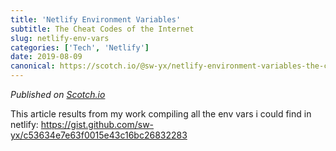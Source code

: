 ```yaml
---
title: 'Netlify Environment Variables'
subtitle: The Cheat Codes of the Internet
slug: netlify-env-vars
categories: ['Tech', 'Netlify']
date: 2019-08-09
canonical: https://scotch.io/@sw-yx/netlify-environment-variables-the-cheat-codes-of-the-internet
---
```


_Published on [Scotch.io](https://scotch.io/@sw-yx/netlify-environment-variables-the-cheat-codes-of-the-internet)_

This article results from my work compiling all the env vars i could find in netlify: https://gist.github.com/sw-yx/c53634e7e63f0015e43c16bc26832283
